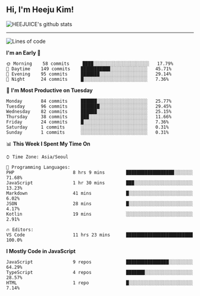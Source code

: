## Hi, I'm Heeju Kim!

![HEEJUICE's github stats](https://github-readme-stats.vercel.app/api?username=HEEJUICE&show_icons=true)

---
<!--START_SECTION:waka-->
![Lines of code](https://img.shields.io/badge/From%20Hello%20World%20I%27ve%20Written-16.1%20million%20lines%20of%20code-blue)

**I'm an Early 🐤** 

```text
🌞 Morning    58 commits     ████░░░░░░░░░░░░░░░░░░░░░   17.79% 
🌆 Daytime    149 commits    ███████████░░░░░░░░░░░░░░   45.71% 
🌃 Evening    95 commits     ███████░░░░░░░░░░░░░░░░░░   29.14% 
🌙 Night      24 commits     █░░░░░░░░░░░░░░░░░░░░░░░░   7.36%

```
📅 **I'm Most Productive on Tuesday** 

```text
Monday       84 commits     ██████░░░░░░░░░░░░░░░░░░░   25.77% 
Tuesday      96 commits     ███████░░░░░░░░░░░░░░░░░░   29.45% 
Wednesday    82 commits     ██████░░░░░░░░░░░░░░░░░░░   25.15% 
Thursday     38 commits     ███░░░░░░░░░░░░░░░░░░░░░░   11.66% 
Friday       24 commits     █░░░░░░░░░░░░░░░░░░░░░░░░   7.36% 
Saturday     1 commits      ░░░░░░░░░░░░░░░░░░░░░░░░░   0.31% 
Sunday       1 commits      ░░░░░░░░░░░░░░░░░░░░░░░░░   0.31%

```


📊 **This Week I Spent My Time On** 

```text
⌚︎ Time Zone: Asia/Seoul

💬 Programming Languages: 
PHP                      8 hrs 9 mins        ██████████████████░░░░░░░   71.68% 
JavaScript               1 hr 30 mins        ███░░░░░░░░░░░░░░░░░░░░░░   13.23% 
Markdown                 41 mins             █░░░░░░░░░░░░░░░░░░░░░░░░   6.02% 
JSON                     28 mins             █░░░░░░░░░░░░░░░░░░░░░░░░   4.17% 
Kotlin                   19 mins             ░░░░░░░░░░░░░░░░░░░░░░░░░   2.91%

🔥 Editors: 
VS Code                  11 hrs 23 mins      █████████████████████████   100.0%

```

**I Mostly Code in JavaScript** 

```text
JavaScript               9 repos             ████████████████░░░░░░░░░   64.29% 
TypeScript               4 repos             ███████░░░░░░░░░░░░░░░░░░   28.57% 
HTML                     1 repo              █░░░░░░░░░░░░░░░░░░░░░░░░   7.14%

```



<!--END_SECTION:waka-->
